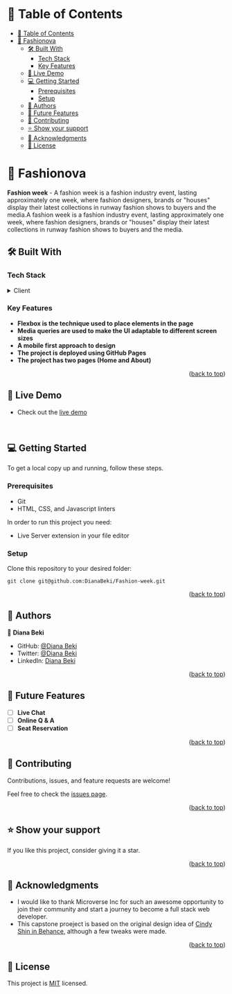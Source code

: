 <a name="readme-top"></a>

<!-- TABLE OF CONTENTS -->

# 📗 Table of Contents

- [📗 Table of Contents](#-table-of-contents)
- [📖 Fashionova ](#-fashionova-)
  - [🛠 Built With ](#-built-with-)
    - [Tech Stack ](#tech-stack-)
    - [Key Features ](#key-features-)
  - [🚀 Live Demo ](#-live-demo-)
  - [💻 Getting Started ](#-getting-started-)
    - [Prerequisites](#prerequisites)
    - [Setup](#setup)
  - [👥 Authors ](#-authors-)
  - [🔭 Future Features ](#-future-features-)
  - [🤝 Contributing ](#-contributing-)
  - [⭐️ Show your support ](#️-show-your-support-)
  - [🙏 Acknowledgments ](#-acknowledgments-)
  - [📝 License ](#-license-)

<!-- PROJECT DESCRIPTION -->

# 📖 Fashionova <a name="about-project"></a>

**Fashion week** - A fashion week is a fashion industry event, lasting approximately one week, where fashion designers, brands or "houses" display their latest collections in runway fashion shows to buyers and the media.A fashion week is a fashion industry event, lasting approximately one week, where fashion designers, brands or "houses" display their latest collections in runway fashion shows to buyers and the media.

## 🛠 Built With <a name="built-with"></a>

### Tech Stack <a name="tech-stack"></a>

<details>
  <summary>Client</summary>
  <ul>
    <li>HTML</li>
    <li>CSS</li>
    <li>Javascript</li>
  </ul>
</details>

<!-- Features -->

### Key Features <a name="key-features"></a>

- **Flexbox is the technique used to place elements in the page**
- **Media queries are used to make the UI adaptable to different screen sizes**
- **A mobile first approach to design**
- **The project is deployed using GitHub Pages**
- **The project has two pages (Home and About)**

<p align="right">(<a href="#readme-top">back to top</a>)</p>

<!-- Live Demo --> 

## 🚀 Live Demo <a name="live-demo"></a>

- Check out the [live demo](https://dianabeki.github.io/Fashion-week/)
<br/>


<!-- GETTING STARTED -->

## 💻 Getting Started <a name="getting-started"></a>

To get a local copy up and running, follow these steps.

### Prerequisites
- Git
- HTML, CSS, and Javascript linters

In order to run this project you need:
- Live Server extension in your file editor

### Setup

Clone this repository to your desired folder:
```
git clone git@github.com:DianaBeki/Fashion-week.git
```

<p align="right">(<a href="#readme-top">back to top</a>)</p>

<!-- AUTHORS -->

## 👥 Authors <a name="authors"></a>

👤 **Diana Beki**

- GitHub: [@Diana Beki](https://github.com/DianaBeki)
- Twitter: [@Diana Beki](https://twitter.com/home)
- LinkedIn: [Diana Beki](https://www.linkedin.com/in/diana-beki-b49684230/)


<p align="right">(<a href="#readme-top">back to top</a>)</p>


## 🔭 Future Features <a name="future-features"></a>

- [ ] **Live Chat**
- [ ] **Online Q & A**
- [ ] **Seat Reservation**

<p align="right">(<a href="#readme-top">back to top</a>)</p>


<!-- CONTRIBUTING -->

## 🤝 Contributing <a name="contributing"></a>

Contributions, issues, and feature requests are welcome!

Feel free to check the [issues page](https://github.com/DianaBeki/Fashion-week/issues).

<p align="right">(<a href="#readme-top">back to top</a>)</p>


<!-- SUPPORT -->

## ⭐️ Show your support <a name="support"></a>

If you like this project, consider giving it a star.

<p align="right">(<a href="#readme-top">back to top</a>)</p>

<!-- ACKNOWLEDGEMENTS -->

## 🙏 Acknowledgments <a name="acknowledgements"></a>

- I would like to thank Microverse Inc for such an awesome opportunity to join their community and start a journey to become a full stack web developer.
- This capstone proeject is based on the original design idea of [Cindy Shin in Behance](https://www.behance.net/adagio07), although a few tweaks were made. 

<p align="right">(<a href="#readme-top">back to top</a>)</p>


<!-- LICENSE -->

## 📝 License <a name="license"></a>

This project is [MIT](./LICENSE) licensed.
